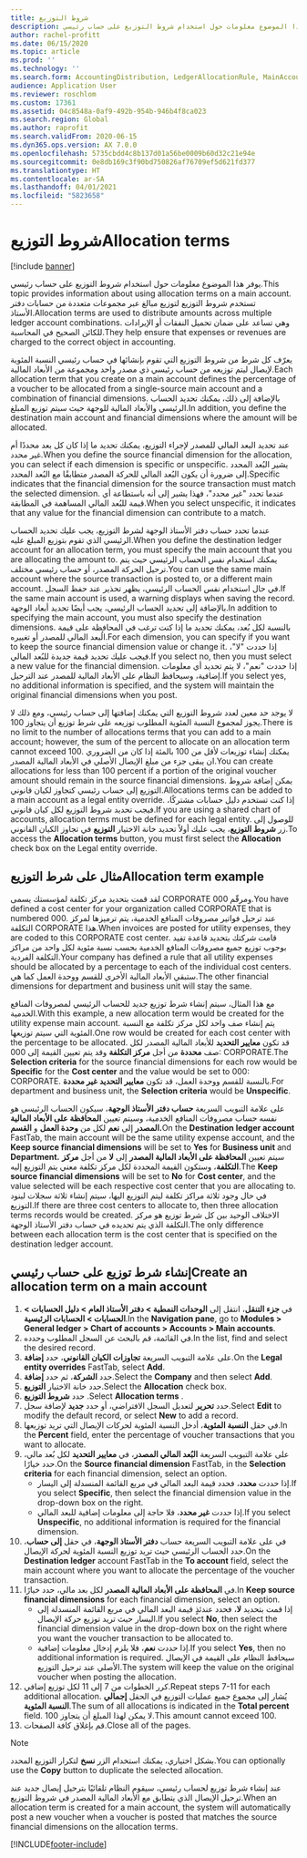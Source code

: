 ```yaml
---
title: شروط التوزيع
description: يوفر هذا الموضوع معلومات حول استخدام شروط التوزيع على حساب رئيسي.
author: rachel-profitt
ms.date: 06/15/2020
ms.topic: article
ms.prod: ''
ms.technology: ''
ms.search.form: AccountingDistribution, LedgerAllocationRule, MainAccount, AllocationTerms
audience: Application User
ms.reviewer: roschlom
ms.custom: 17361
ms.assetid: 04c8548a-0af9-492b-954b-946b4f8ca023
ms.search.region: Global
ms.author: raprofit
ms.search.validFrom: 2020-06-15
ms.dyn365.ops.version: AX 7.0.0
ms.openlocfilehash: 5735cbdd4c8b137d01a56be0009b60d32c21e94e
ms.sourcegitcommit: 0e8db169c3f90bd750826af76709ef5d621fd377
ms.translationtype: HT
ms.contentlocale: ar-SA
ms.lasthandoff: 04/01/2021
ms.locfileid: "5823658"
---
```

# <a name="allocation-terms"></a><span data-ttu-id="71377-103">شروط التوزيع</span><span class="sxs-lookup"><span data-stu-id="71377-103">Allocation terms</span></span>

[!include [banner](../includes/banner.md)]

<span data-ttu-id="71377-104">يوفر هذا الموضوع معلومات حول استخدام شروط التوزيع على حساب رئيسي.</span><span class="sxs-lookup"><span data-stu-id="71377-104">This topic provides information about using allocation terms on a main account.</span></span> <span data-ttu-id="71377-105">تستخدم شروط التوزيع لتوزيع مبالغ عبر مجموعات متعددة من حسابات دفتر الأستاذ.</span><span class="sxs-lookup"><span data-stu-id="71377-105">Allocation terms are used to distribute amounts across multiple ledger account combinations.</span></span> <span data-ttu-id="71377-106">وهي تساعد على ضمان تحميل النفقات أو الإيرادات للكائن الصحيح في المحاسبة.</span><span class="sxs-lookup"><span data-stu-id="71377-106">They help ensure that expenses or revenues are charged to the correct object in accounting.</span></span>

<span data-ttu-id="71377-107">يعرّف كل شرط من شروط التوزيع التي تقوم بإنشائها في حساب رئيسي النسبة المئوية لإيصال ليتم توزيعه من حساب رئيسي ذي مصدر واحد ومجموعة من الأبعاد المالية.</span><span class="sxs-lookup"><span data-stu-id="71377-107">Each allocation term that you create on a main account defines the percentage of a voucher to be allocated from a single-source main account and a combination of financial dimensions.</span></span> <span data-ttu-id="71377-108">بالإضافة إلى ذلك، يمكنك تحديد الحساب الرئيسي والأبعاد المالية للوجهة حيث سيتم توزيع المبلغ.</span><span class="sxs-lookup"><span data-stu-id="71377-108">In addition, you define the destination main account and financial dimensions where the amount will be allocated.</span></span> 

<span data-ttu-id="71377-109">عند تحديد البعد المالي للمصدر لإجراء التوزيع، يمكنك تحديد ما إذا كان كل بعد محددًا أم غير محدد.</span><span class="sxs-lookup"><span data-stu-id="71377-109">When you define the source financial dimension for the allocation, you can select if each dimension is specific or unspecific.</span></span> <span data-ttu-id="71377-110">يشير البُعد المحدد إلى ضرورة أن يكون البُعد المالي للحركة المصدر متطابقًا مع البُعد المحدد.</span><span class="sxs-lookup"><span data-stu-id="71377-110">Specific indicates that the financial dimension for the source transaction must match the selected dimension.</span></span> <span data-ttu-id="71377-111">عندما تحدد "غير محدد"، فهذا يشير إلى أنه باستطاعة أي قيمة للبُعد المالي المساهمة في المطابقة.</span><span class="sxs-lookup"><span data-stu-id="71377-111">When you select unspecific, it indicates that any value for the financial dimension can contribute to a match.</span></span>

<span data-ttu-id="71377-112">عندما تحدد حساب دفتر الأستاذ الوجهة لشرط التوزيع، يجب عليك تحديد الحساب الرئيسي الذي تقوم بتوزيع المبلغ عليه.</span><span class="sxs-lookup"><span data-stu-id="71377-112">When you define the destination ledger account for an allocation term, you must specify the main account that you are allocating the amount to.</span></span> <span data-ttu-id="71377-113">يمكنك استخدام نفس الحساب الرئيسي حيث يتم ترحيل الحركة المصدر، أو حساب رئيسي مختلف.</span><span class="sxs-lookup"><span data-stu-id="71377-113">You can use the same main account where the source transaction is posted to, or a different main account.</span></span> <span data-ttu-id="71377-114">في حال استخدام نفس الحساب الرئيسي، يظهر تحذير عند حفظ السجل.</span><span class="sxs-lookup"><span data-stu-id="71377-114">If the same main account is used, a warning displays when saving the record.</span></span> <span data-ttu-id="71377-115">بالإضافة إلى تحديد الحساب الرئيسي، يجب أيضًا تحديد أبعاد الوجهة.</span><span class="sxs-lookup"><span data-stu-id="71377-115">In addition to specifying the main account, you must also specify the destination dimensions.</span></span> <span data-ttu-id="71377-116">بالنسبة لكل بُعد، يمكنك تحديد ما إذا كنت ترغب في المحافظة على قيمة الُبعد المالي للمصدر أو تغييره.</span><span class="sxs-lookup"><span data-stu-id="71377-116">For each dimension, you can specify if you want to keep the source financial dimension value or change it.</span></span> <span data-ttu-id="71377-117">إذا حددت "لا"، فيجب عليك تحديد قيمة جديدة للبُعد المالي.</span><span class="sxs-lookup"><span data-stu-id="71377-117">If you select no, then you must select a new value for the financial dimension.</span></span> <span data-ttu-id="71377-118">إذا حددت "نعم"، لا يتم تحديد أي معلومات إضافية، وسيحافظ النظام على الأبعاد المالية للمصدر عند الترحيل.</span><span class="sxs-lookup"><span data-stu-id="71377-118">If you select yes, no additional information is specified, and the system will maintain the original financial dimensions when you post.</span></span>

<span data-ttu-id="71377-119">لا يوجد حد معين لعدد شروط التوزيع التي يمكنك إضافتها إلى حساب رئيسي، ومع ذلك لا يجوز لمجموع النسبة المئوية المطلوب توزيعه على شرط توزيع أن يتجاوز 100.</span><span class="sxs-lookup"><span data-stu-id="71377-119">There is no limit to the number of allocations terms that you can add to a main account; however, the sum of the percent to allocate on an allocation term cannot exceed 100.</span></span> <span data-ttu-id="71377-120">يمكنك إنشاء توزيعات لأقل من 100 بالمئة إذا كان من الضروري ان يبقى جزء من مبلغ الإيصال الأصلي في الأبعاد المالية المصدر.</span><span class="sxs-lookup"><span data-stu-id="71377-120">You can create allocations for less than 100 percent if a portion of the original voucher amount should remain in the source financial dimensions.</span></span> <span data-ttu-id="71377-121">يمكن إضافة شروط التوزيع إلى حساب رئيسي كتجاوز لكيان قانوني.</span><span class="sxs-lookup"><span data-stu-id="71377-121">Allocations terms can be added to a main account as a legal entity override.</span></span> <span data-ttu-id="71377-122">إذا كنت تستخدم دليل حسابات مشتركًا، فيجب تحديد شروط التوزيع لكل كيان قانوني.</span><span class="sxs-lookup"><span data-stu-id="71377-122">If you are using a shared chart of accounts, allocation terms must be defined for each legal entity.</span></span> <span data-ttu-id="71377-123">للوصول إلى زر **شروط التوزيع**، يجب عليك أولاً تحديد خانة الاختيار **التوزيع** في تجاوز الكيان القانوني.</span><span class="sxs-lookup"><span data-stu-id="71377-123">To access the **Allocation terms** button, you must first select the **Allocation** check box on the Legal entity override.</span></span>

## <a name="allocation-term-example"></a><span data-ttu-id="71377-124">مثال على شرط التوزيع</span><span class="sxs-lookup"><span data-stu-id="71377-124">Allocation term example</span></span>
<span data-ttu-id="71377-125">لقد قمت بتحديد مركز تكلفة لمؤسستك يسمى CORPORATE ومرقّم 000.</span><span class="sxs-lookup"><span data-stu-id="71377-125">You have defined a cost center for your organization called CORPORATE that is numbered 000.</span></span> <span data-ttu-id="71377-126">عند ترحيل فواتير مصروفات المنافع الخدمية، يتم ترميزها لمركز التكلفة CORPORATE هذا.</span><span class="sxs-lookup"><span data-stu-id="71377-126">When invoices are posted for utility expenses, they are coded to this CORPORATE cost center.</span></span> <span data-ttu-id="71377-127">قامت شركتك بتحديد قاعدة تفيد بوجوب توزيع جميع مصروفات المنافع الخدمية بحسب نسبة مئوية لكل واحد من مراكز التكلفة الفردية.</span><span class="sxs-lookup"><span data-stu-id="71377-127">Your company has defined a rule that all utility expenses should be allocated by a percentage to each of the individual cost centers.</span></span> <span data-ttu-id="71377-128">ستبقي الأبعاد المالية الأخرى للقسم ووحدة العمل كما هي.</span><span class="sxs-lookup"><span data-stu-id="71377-128">The other financial dimensions for department and business unit will stay the same.</span></span>

<span data-ttu-id="71377-129">مع هذا المثال، سيتم إنشاء شرط توزيع جديد للحساب الرئيسي لمصروفات المنافع الخدمية.</span><span class="sxs-lookup"><span data-stu-id="71377-129">With this example, a new allocation term would be created for the utility expense main account.</span></span> <span data-ttu-id="71377-130">يتم إنشاء صف واحد لكل مركز تكلفة مع النسبة المئوية التي سيتم توزيعها.</span><span class="sxs-lookup"><span data-stu-id="71377-130">One row would be created for each cost center with the percentage to be allocated.</span></span> <span data-ttu-id="71377-131">قد تكون **معايير التحديد** للأبعاد المالية المصدر لكل صف **محددة** من أجل **مركز التكلفة** وقد يتم تعيين القيمة إلى 000: CORPORATE.</span><span class="sxs-lookup"><span data-stu-id="71377-131">The **Selection criteria** for the source financial dimensions for each row would be **Specific** for the **Cost center** and the value would be set to 000: CORPORATE.</span></span> <span data-ttu-id="71377-132">بالنسبة للقسم ووحدة العمل، قد تكون **معايير التحديد** **غير محددة**.</span><span class="sxs-lookup"><span data-stu-id="71377-132">For department and business unit, the **Selection criteria** would be **Unspecific**.</span></span>

<span data-ttu-id="71377-133">على علامة التبويب السريعة **حساب دفتر الأستاذ الوجهة**، سيكون الحساب الرئيسي هو نفسه حساب مصروفات المنافع الخدمية، وسيتم تعيين **المحافظة على الأبعاد المالية المصدر** إلى **نعم** لكل من **وحدة العمل** و **القسم.**</span><span class="sxs-lookup"><span data-stu-id="71377-133">On the **Destination ledger account** FastTab, the main account will be the same utility expense account, and the **Keep source financial dimensions** will be set to **Yes** for **Business unit** and **Department.**</span></span> <span data-ttu-id="71377-134">سيتم تعيين **المحافظة على الأبعاد المالية المصدر** إلى **لا** من أجل **مركز التكلفة**، وستكون القيمة المحددة لكل مركز تكلفة معني يتم التوزيع إليه.</span><span class="sxs-lookup"><span data-stu-id="71377-134">The **Keep source financial dimensions** will be set to **No** for **Cost center**, and the value selected will be each respective cost center that you are allocating to.</span></span> <span data-ttu-id="71377-135">في حال وجود ثلاثة مراكز تكلفة ليتم التوزيع اليها، سيتم إنشاء ثلاثة سجلات لبنود التوزيع.</span><span class="sxs-lookup"><span data-stu-id="71377-135">If there are three cost centers to allocate to, then three allocation terms records would be created.</span></span> <span data-ttu-id="71377-136">الاختلاف الوحيد بين كل شرط توزيع هو مركز التكلفة الذي يتم تحديده في حساب دفتر الأستاذ الوجهة.</span><span class="sxs-lookup"><span data-stu-id="71377-136">The only difference between each allocation term is the cost center that is specified on the destination ledger account.</span></span>

## <a name="create-an-allocation-term-on-a-main-account"></a><span data-ttu-id="71377-137">إنشاء شرط توزيع على حساب رئيسي</span><span class="sxs-lookup"><span data-stu-id="71377-137">Create an allocation term on a main account</span></span>

1. <span data-ttu-id="71377-138">في **جزء التنقل**، انتقل إلى **الوحدات النمطية > دفتر الأستاذ العام > دليل الحسابات > الحسابات > الحسابات الرئيسية**.</span><span class="sxs-lookup"><span data-stu-id="71377-138">In the **Navigation pane**, go to **Modules > General ledger > Chart of accounts > Accounts > Main accounts**.</span></span>
2. <span data-ttu-id="71377-139">في القائمة، قم بالبحث عن السجل المطلوب وحدده.</span><span class="sxs-lookup"><span data-stu-id="71377-139">In the list, find and select the desired record.</span></span>
3. <span data-ttu-id="71377-140">على علامة التبويب السريعة **تجاوزات الكيان القانوني**، حدد **إضافة**.</span><span class="sxs-lookup"><span data-stu-id="71377-140">On the **Legal entity overrides** FastTab, select **Add**.</span></span>
4. <span data-ttu-id="71377-141">حدد **الشركة**، ثم حدد **إضافة**.</span><span class="sxs-lookup"><span data-stu-id="71377-141">Select the **Company** and then select **Add**.</span></span>
5. <span data-ttu-id="71377-142">حدد خانة الاختيار **التوزيع**.</span><span class="sxs-lookup"><span data-stu-id="71377-142">Select the **Allocation** check box.</span></span>
6. <span data-ttu-id="71377-143">حدد **شروط التوزيع** .</span><span class="sxs-lookup"><span data-stu-id="71377-143">Select **Allocation terms** .</span></span>
7. <span data-ttu-id="71377-144">حدد **تحرير** لتعديل السجل الافتراضي، أو حدد **جديد** لإضافة سجل.</span><span class="sxs-lookup"><span data-stu-id="71377-144">Select **Edit** to modify the default record, or select **New** to add a record.</span></span>
8. <span data-ttu-id="71377-145">في حقل **النسبة المئوية**، أدخل النسبة المئوية لحركات الإيصال التي تريد توزيعها.</span><span class="sxs-lookup"><span data-stu-id="71377-145">In the **Percent** field, enter the percentage of voucher transactions that you want to allocate.</span></span>
9. <span data-ttu-id="71377-146">على علامة التبويب السريعة **البُعد المالي المصدر**، في **معايير التحديد** لكل بُعد مالي، حدد خيارًا.</span><span class="sxs-lookup"><span data-stu-id="71377-146">On the **Source financial dimension** FastTab, in the **Selection criteria** for each financial dimension, select an option.</span></span>
    - <span data-ttu-id="71377-147">إذا حددت **محدد**، فحدد قيمة البعد المالي في مربع القائمة المنسدلة إلى اليسار.</span><span class="sxs-lookup"><span data-stu-id="71377-147">If you select **Specific**, then select the financial dimension value in the drop-down box on the right.</span></span>
    - <span data-ttu-id="71377-148">إذا حددت **غير محدد**، فلا حاجة إلى معلومات إضافية للبعد المالي.</span><span class="sxs-lookup"><span data-stu-id="71377-148">If you select **Unspecific**, no additional information is required for the financial dimension.</span></span>
10. <span data-ttu-id="71377-149">في على علامة التبويب السريعة حساب **دفتر الأستاذ الوجهة**، في حقل **إلى حساب**، حدد الحساب الرئيسي حيث تريد توزيع النسبة المئوية لحركة الإيصال.</span><span class="sxs-lookup"><span data-stu-id="71377-149">On the **Destination ledger** account FastTab in the **To account** field, select the main account where you want to allocate the percentage of the voucher transaction.</span></span>
11. <span data-ttu-id="71377-150">في **المحافظة على الأبعاد المالية المصدر** لكل بعد مالي، حدد خيارًا.</span><span class="sxs-lookup"><span data-stu-id="71377-150">In **Keep source financial dimensions** for each financial dimension, select an option.</span></span>
    - <span data-ttu-id="71377-151">إذا قمت بتحديد **لا**، فحدد عندئذٍ قيمة البعد المالي في مربع القائمة المنسدلة إلى اليسار حيث تريد توزيع حركة الإيصال.</span><span class="sxs-lookup"><span data-stu-id="71377-151">If you select **No**, then select the financial dimension value in the drop-down box on the right where you want the voucher transaction to be allocated to.</span></span>
    - <span data-ttu-id="71377-152">إذا حددت **نعم**، فلا يلزم إدخال معلومات إضافية.</span><span class="sxs-lookup"><span data-stu-id="71377-152">If you select **Yes**, then no additional information is required.</span></span> <span data-ttu-id="71377-153">سيحافظ النظام على القيمة في الإيصال الأصلي عند ترحيل التوزيع.</span><span class="sxs-lookup"><span data-stu-id="71377-153">The system will keep the value on the original voucher when posting the allocation.</span></span>
12. <span data-ttu-id="71377-154">كرر الخطوات من 7 إلى 11 لكل توزيع إضافي.</span><span class="sxs-lookup"><span data-stu-id="71377-154">Repeat steps 7-11 for each additional allocation.</span></span> <span data-ttu-id="71377-155">يُشار إلى مجموع جميع عمليات التوزيع في الحقل **إجمالي النسبة المئوية**.</span><span class="sxs-lookup"><span data-stu-id="71377-155">The sum of all allocations is indicated in the **Total percent** field.</span></span> <span data-ttu-id="71377-156">لا يمكن لهذا المبلغ أن يتجاوز 100.</span><span class="sxs-lookup"><span data-stu-id="71377-156">This amount cannot exceed 100.</span></span>
13. <span data-ttu-id="71377-157">قم بإغلاق كافة الصفحات.</span><span class="sxs-lookup"><span data-stu-id="71377-157">Close all of the pages.</span></span>

>[!NOTE] 
> <span data-ttu-id="71377-158">بشكل اختياري، يمكنك استخدام الزر **نسخ** لتكرار التوزيع المحدد.</span><span class="sxs-lookup"><span data-stu-id="71377-158">You can optionally use the **Copy** button to duplicate the selected allocation.</span></span>

<span data-ttu-id="71377-159">عند إنشاء شرط توزيع لحساب رئيسي، سيقوم النظام تلقائيًا بترحيل إيصال جديد عند ترحيل الإيصال الذي يتطابق مع الأبعاد المالية المصدر في شروط التوزيع.</span><span class="sxs-lookup"><span data-stu-id="71377-159">When an allocation term is created for a main account, the system will automatically post a new voucher when a voucher is posted that matches the source financial dimensions on the allocation terms.</span></span>


[!INCLUDE[footer-include](../../includes/footer-banner.md)]